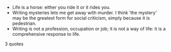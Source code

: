  - Life is a horse: either you ride it or it rides you.
 - Writing mysteries lets me get away with murder. I think ‘the mystery’ may be the greatest form for social criticism, simply because it is pedestrian.
 - Writing is not a profession, occupation or job; it is not a way of life: it is a comprehensive response to life.

3 quotes